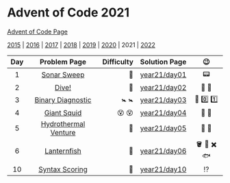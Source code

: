 # Advent of Code 2021

[Advent of Code Page](https://adventofcode.com/2021)

[2015](/year15) | [2016](/year16) | [2017](/year17) | [2018](/year18) | [2019](/year19) | [2020](/year20) | 2021 | [2022](/year22)

| Day |                    Problem Page                    | Difficulty |       Solution Page       |      :wink:      |
|:--:|:--------------------------------------------------:| ---: |:-------------------------:|:----------------:|
|  1 | [Sonar Sweep](https://adventofcode.com/2021/day/1) | :star2: | [year21/day01](/year21/day01) |     :pager:      |
|  2 |    [Dive!](https://adventofcode.com/2021/day/2)    | :star2: | [year21/day02](/year21/day02) | :dart: :compass: |
|  3  |    [Binary Diagnostic](https://adventofcode.com/2021/day/3)    | :baby_symbol: :baby_symbol: | [year21/day03](/year21/day03) | :abacus: :zero: :one: |
|  4  |    [Giant Squid](https://adventofcode.com/2021/day/4)    | :dizzy_face: :dizzy_face: | [year21/day04](/year21/day04) | :octopus: :slot_machine: |
|  5  |    [Hydrothermal Venture](https://adventofcode.com/2021/day/5)    | :vomiting_face: | [year21/day05](/year21/day05) | :straight_ruler: :triangular_ruler: |
|  6  |    [Lanternfish](https://adventofcode.com/2021/day/6)    | :star2: | [year21/day06](/year21/day06) | :bucket: :lantern: :heavy_multiplication_x: :fish: |
|  10  |    [Syntax Scoring](https://adventofcode.com/2021/day/10)    | :star2: | [year21/day10](/year21/day10) | :interrobang:  |

